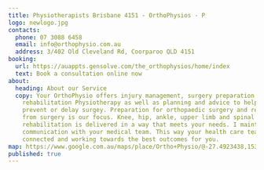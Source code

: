 ```yaml
---
title: Physiotherapists Brisbane 4151 - OrthoPhysios - P
logo: newlogo.jpg
contacts:
  phone: 07 3088 6458
  email: info@orthophysio.com.au
  address: 3/402 Old Cleveland Rd, Coorparoo QLD 4151
booking:
  url: https://auappts.gensolve.com/the_orthophysios/home/index
  text: Book a consultation online now
about:
  heading: About our Service
  copy: Your OrthoPhysio offers injury management, surgery preparation and
    rehabilitation Physiotherapy as well as planning and advice to help you
    prevent or delay surgey. Preparation for orthopaedic surgery and recovery
    from surgery is our focus. Knee, hip, ankle, upper limb and spinal surgery
    rehabilitation is delivered in a way that meets your needs. I maintain close
    communication with your medical team. This way your health care team is
    connected and working towards the best outcomes for you.
map: https://www.google.com.au/maps/place/Ortho+Physio/@-27.4923438,153.0633322,17z/data=!4m5!3m4!1s0x6b915bb5a34b94f3:0xa1c099e0faef886b!8m2!3d-27.4921476!4d153.0630597
published: true
---
```

